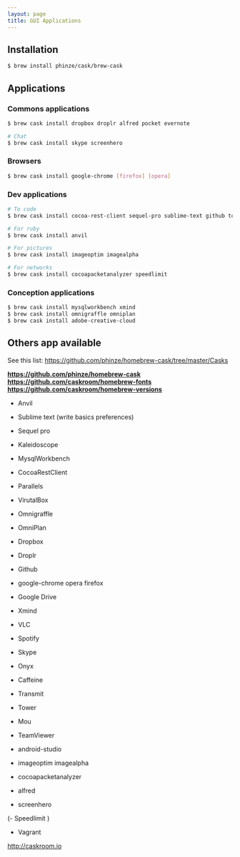 ```yaml
---
layout: page
title: GUI Applications
---
```


## Installation

```bash
$ brew install phinze/cask/brew-cask
```

## Applications

### Commons applications

```bash
$ brew cask install dropbox droplr alfred pocket evernote

# Chat
$ brew cask install skype screenhero
```


### Browsers

```bash
$ brew cask install google-chrome [firefox] [opera]
```


### Dev applications

```bash
# To code
$ brew cask install cocoa-rest-client sequel-pro sublime-text github tower kaleidoscope

# For ruby
$ brew cask install anvil

# For pictures
$ brew cask install imageoptim imagealpha

# For networks
$ brew cask install cocoapacketanalyzer speedlimit
```


### Conception applications

```bash
$ brew cask install mysqlworkbench xmind
$ brew cask install omnigraffle omniplan
$ brew cask install adobe-creative-cloud
```

## Others app available

See this list: https://github.com/phinze/homebrew-cask/tree/master/Casks

**https://github.com/phinze/homebrew-cask**
**https://github.com/caskroom/homebrew-fonts**
**https://github.com/caskroom/homebrew-versions**

- Anvil
- Sublime text (write basics preferences)
- Sequel pro
- Kaleidoscope
- MysqlWorkbench
- CocoaRestClient


- Parallels
- VirutalBox
- Omnigraffle
- OmniPlan


- Dropbox
- Droplr
- Github
- google-chrome opera firefox
- Google Drive


- Xmind
- VLC
- Spotify
- Skype
- Onyx
- Caffeine
- Transmit
- Tower
- Mou
- TeamViewer


- android-studio
- imageoptim imagealpha
- cocoapacketanalyzer
- alfred

- screenhero

(- Speedlimit )

- Vagrant







http://caskroom.io
